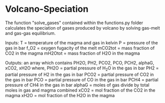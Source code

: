 # Volcano-Speciation
The function "solve_gases" contained within the functions.py folder calculates the speciation of gases produced by volcano by solving gas-melt and gas-gas equilibrium. 

Inputs:
T = temperature of the magma and gas in kelvin
P = pressure of the gas in bar
f_O2 = oxygen fugacity of the melt
mCO2tot = mass fraction of CO2 in the magma
mH2Otot = mass fraction of H2O in the magma

Outputs:
an array which contains PH2O, PH2, PCO2, PCO, PCH2, alphaG, xCO2, xH2O
where,
PH2O = partial pressure of H$_2$O in the gas in bar
PH2 = partial pressure of H2 in the gas in bar
PCO2 = partial pressure of CO2 in the gas in bar
PCO = partial pressure of CO in the gas in bar
PCH4 = partial pressure of CH4 in the gas in bar
alphaG = moles of gas divide by total moles in gas and magma combined
xCO2 = mol fraction of the CO2 in the magma
xH2O = mol fraction of the H2O in the magma
